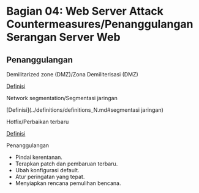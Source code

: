 # Bagian 04: Web Server Attack Countermeasures/Penanggulangan Serangan Server Web

## Penanggulangan

Demilitarized zone (DMZ)/Zona Demiliterisasi (DMZ)

[Definisi](../definitions/definitions_D.md#demilitarized-zone)

Network segmentation/Segmentasi jaringan

[Definisi](../definitions/definitions_N.md#segmentasi jaringan)

Hotfix/Perbaikan terbaru

[Definisi](../definitions/definitions_H.md#hotfix)

Penanggulangan

- Pindai kerentanan.
- Terapkan patch dan pembaruan terbaru.
- Ubah konfigurasi default.
- Atur peringatan yang tepat.
- Menyiapkan rencana pemulihan bencana.
